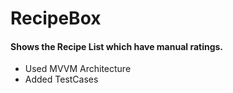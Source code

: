 # RecipeBox


#### Shows the Recipe List which have manual ratings.
- Used MVVM Architecture
- Added TestCases
